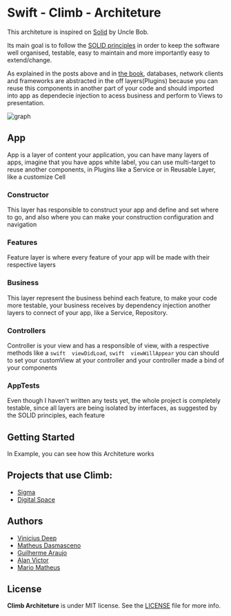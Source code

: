 # Swift - Climb - Architeture

This architeture is inspired on [Solid](https://en.wikipedia.org/wiki/SOLID) by Uncle Bob.

Its main goal is to follow the [SOLID principles](https://en.wikipedia.org/wiki/SOLID) in order to keep the software well organised, testable, easy to maintain and more importantly easy to extend/change.

As explained in the posts above and in [the book](https://www.amazon.com/Beginning-Principles-Patterns-ASP-NET-Developers/dp/1484218477), databases, network clients and frameworks are abstracted in the off layers(Plugins) because you can reuse this components in another part of your code and should imported into app as dependecie injection to acess business and perform to Views to presentation.


![graph](
https://user-images.githubusercontent.com/32227073/66717437-65884580-edaf-11e9-895e-326fd78ff3eb.png)

## App
App is a layer of content your application, you can have many layers of apps, imagine that you have apps white label, you can use multi-target to reuse another components, in Plugins like a Service or in Reusable Layer, like a customize Cell 

### Constructor
This layer has responsible to construct your app and define and set where to go, and also  where you can make your construction configuration and navigation

### Features
Feature layer is where every feature of your app will be made with their respective layers

### Business
This layer represent the business behind each feature, to make your code more testable, your business receives by 
dependency injection another layers to connect of your app, like a Service, Repository.

### Controllers
Controller is your view and has a responsible of view, with a respective methods like a ```swift  viewDidLoad```, ```swift  viewWillAppear``` you can should to set your customView at your controller and your controller made a bind of your components


### AppTests

Even though I haven't written any tests yet, the whole project is completely testable, since all layers are being isolated by interfaces, as suggested by the SOLID principles, each feature 

## Getting Started
In Example, you can see how this Architeture works

## Projects that use Climb:
* [Sigma](https://github.com/ViniciusDeep/Sigma) 
* [Digital Space](https://github.com/ViniciusDeep/Digital-Space) 


## Authors

* [Vinicius Deep](https://github.com/ViniciusDeep) 
* [Matheus Dasmasceno](https://github.com/damascenomatheus) 
* [Guilherme Araujo](https://github.com/guimbo) 
* [Alan Victor](https://github.com/AlanVic) 
* [Mario Matheus](https://github.com/MarioMatheus) 


## License

**Climb Architeture** is under MIT license. See the [LICENSE](LICENSE) file for more info.
